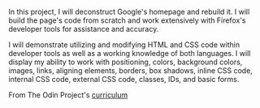 In this project, I will deconstruct Google's homepage and rebuild it. I will build the page's code from scratch and work extensively with Firefox's developer tools for assistance and accuracy.

I will demonstrate utilizing and modifying HTML and CSS code within developer tools as well as a working knowledge of both languages. I will display my ability to work with positioning, colors, background colors, images, links, aligning elements, borders, box shadows, inline CSS code, internal CSS code, external CSS code, classes, IDs, and basic forms.

From The Odin Project's [curriculum](http://www.theodinproject.com/web-development-101/html-css)
